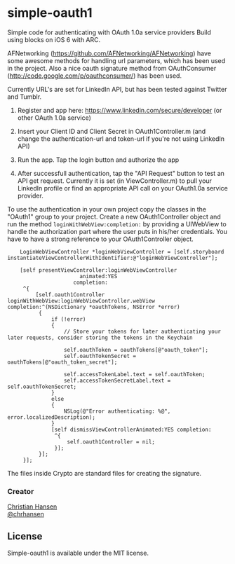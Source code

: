 simple-oauth1
=============

Simple code for authenticating with OAuth 1.0a service providers
Build using blocks on iOS 6 with ARC.

AFNetworking (https://github.com/AFNetworking/AFNetworking) have some awesome methods for handling url parameters, which has been used in the project. Also a nice oauth signature method from OAuthConsumer (http://code.google.com/p/oauthconsumer/) has been used.

Currently URL's are set for LinkedIn API, but has been tested against Twitter and Tumblr.

1. Register and app here: https://www.linkedin.com/secure/developer (or other OAuth 1.0a service) 

2. Insert your Client ID and Client Secret in OAuth1Controller.m (and change the authentication-url and token-url if you're not using LinkedIn API)

4. Run the app. Tap the login button and authorize the app

5. After successfull authentication, tap the "API Request" button to test an API get request. Currently it is set (in ViewController.m) to pull your LinkedIn profile or find an appropriate API call on your OAuth1.0a service provider.

To use the authentication in your own project copy the classes in the "OAuth1" group to your project. Create a new OAuth1Controller object and run the method
```loginWithWebView:completion:``` by providing a UIWebView to handle the authorization part where the user puts in his/her credentials. You have to have a strong reference to your OAuth1Controller object.
```
    LoginWebViewController *loginWebViewController = [self.storyboard instantiateViewControllerWithIdentifier:@"loginWebViewController"];
    
    [self presentViewController:loginWebViewController
                       animated:YES
                     completion:
     ^{
         [self.oauth1Controller loginWithWebView:loginWebViewController.webView completion:^(NSDictionary *oauthTokens, NSError *error)
          {
              if (!error)
              {
                  // Store your tokens for later authenticating your later requests, consider storing the tokens in the Keychain
                  
                  self.oauthToken = oauthTokens[@"oauth_token"];
                  self.oauthTokenSecret = oauthTokens[@"oauth_token_secret"];
                  
                  self.accessTokenLabel.text = self.oauthToken;
                  self.accessTokenSecretLabel.text = self.oauthTokenSecret;
              }
              else
              {
                  NSLog(@"Error authenticating: %@", error.localizedDescription);
              }
              [self dismissViewControllerAnimated:YES completion:
               ^{
                   self.oauth1Controller = nil;
               }];
          }];
     }];
```
The files inside Crypto are standard files for creating the signature. 


### Creator

[Christian Hansen](http://github.com/christian-hansen)  
[@chrhansen](https://twitter.com/chrhansen)

## License

Simple-oauth1 is available under the MIT license.